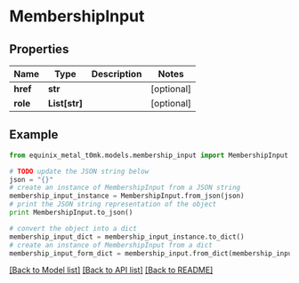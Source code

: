 # MembershipInput


## Properties
Name | Type | Description | Notes
------------ | ------------- | ------------- | -------------
**href** | **str** |  | [optional] 
**role** | **List[str]** |  | [optional] 

## Example

```python
from equinix_metal_t0mk.models.membership_input import MembershipInput

# TODO update the JSON string below
json = "{}"
# create an instance of MembershipInput from a JSON string
membership_input_instance = MembershipInput.from_json(json)
# print the JSON string representation of the object
print MembershipInput.to_json()

# convert the object into a dict
membership_input_dict = membership_input_instance.to_dict()
# create an instance of MembershipInput from a dict
membership_input_form_dict = membership_input.from_dict(membership_input_dict)
```
[[Back to Model list]](../README.md#documentation-for-models) [[Back to API list]](../README.md#documentation-for-api-endpoints) [[Back to README]](../README.md)


